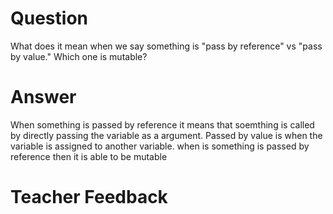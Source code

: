 # Question
What does it mean when we say something is "pass by reference" vs "pass by value." Which one is mutable?

# Answer
When something is passed by reference it means that soemthing is called by directly passing the variable as a argument. Passed by value is when the variable is assigned to another variable. when is something is passed by reference then it is able to be mutable
# Teacher Feedback